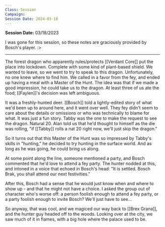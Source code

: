 ```yaml
---
Class: Session
Campaign: 
Session Date: 2024-03-18
---
```

**Session Date:** 03/18/2023

I was gone for this session, so these notes are graciously provided by Bosch's player. :>

---

The forest dragon who apparently rules/protects [[Verdant Core]] put the place into lockdown. Complete with some kind of plant-based shield. We wanted to leave, so we went to try to speak to this dragon. Unfortunately, no one knew where to find him. We called in a favor from the fey, and ended up having a meal with a Master of the Hunt. The idea was that if we made a good impression, he could take us to the dragon. At least three of us ate the food; [[Faylen]]'s decision was left ambiguous.

It was a freshly-hunted deer. [[Bosch]] told a lightly-edited story of what we'd been up to around here, and it went over well. They fey didn't seem to care about the details or omissions or who was technically to blame for what. It was just a fun story. Tabby was the one to make the request to see the dragon. Natural 20. Alan told us that he'd thought to himself as the die was rolling, "if [[Tabby]] rolls a nat 20 right now, we'll just skip the dragon."

So it turns out that this Master of the Hunt was so impressed by Tabby's skills in "hunting," he decided to try hunting in the surface world. And as long as he was going, he could bring us along.

At some point along the line, someone mentioned a party, and Bosch commented that he'd love to attend a fey party. The hunter nodded at this, and intoned in a voice that echoed in Bosch's head: "It is settled. Bosch Brak, you shall attend our next festivities." 

After this, Bosch had a sense that he would just know when and where to show up - and that he might not have a choice. I asked the group out of character who's worse off: a person foolish enough to attend a fey party, or a party foolish enough to invite Bosch? We'll just have to see...

So anyway, that was cool, and we magiced our way back to [[Brex Grana]], and the hunter guy headed off to the woods. Looking over at the city, we saw much of it in flames, with a big hole where the palace used to be.